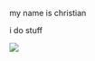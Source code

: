 my name is christian

i do stuff

<a href="https://discord.com/users/226447651917266944"><img align="center" src="https://lanyard-profile-readme.vercel.app/api/226447651917266944?theme=dark&bg=161b22&animated=false&borderRadius=5px"/></a>

